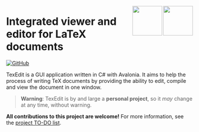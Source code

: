 <p>
    <img align=right src="Resources/IconDark.png#gh-light-mode-only" height=80px/>
    <img align=right src="Resources/IconLight.png#gh-dark-mode-only" height=80px/>
</p>


# Integrated viewer and editor for LaTeX documents

[![GitHub](https://img.shields.io/github/license/kosude/texedit)](LICENCE)

TexEdit is a GUI application written in C# with Avalonia. It aims to help the process of writing TeX documents by providing the ability to edit,
compile and view the document in one window.

> **Warning**: TexEdit is by and large a **personal project**, so it *may* change at any time, without warning.

**All contributions to this project are welcome!** For more information, see the [project TO-DO list](https://trello.com/b/j7j6h7q8/texedit-todo).
